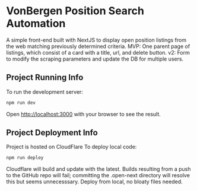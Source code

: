 # VonBergen Position Search Automation
A simple front-end built with NextJS to display open position listings from the web matching previously determined criteria. 
MVP: One parent page of listings, which consist of a card with a title, url, and delete button. 
v2: Form to modify the scraping parameters and update the DB for multiple users.

## Project Running Info
To run the development server:

```bash
npm run dev
```

Open [http://localhost:3000](http://localhost:3000) with your browser to see the result.

## Project Deployment Info
Project is hosted on CloudFlare
To deploy local code:
```bash
npm run deploy
```

Cloudflare will build and update with the latest.
Builds resulting from a push to the GitHub repo will fail; committing the .open-next directory will resolve this but seems unnecesssary.
Deploy from local, no bloaty files needed.